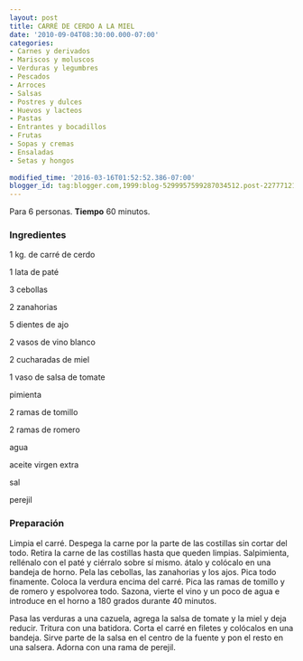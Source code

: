 ```yaml
---
layout: post
title: CARRÉ DE CERDO A LA MIEL
date: '2010-09-04T08:30:00.000-07:00'
categories:
- Carnes y derivados
- Mariscos y moluscos
- Verduras y legumbres
- Pescados
- Arroces
- Salsas
- Postres y dulces
- Huevos y lacteos
- Pastas
- Entrantes y bocadillos
- Frutas
- Sopas y cremas
- Ensaladas
- Setas y hongos
 
modified_time: '2016-03-16T01:52:52.386-07:00'
blogger_id: tag:blogger.com,1999:blog-5299957599287034512.post-2277712113481175110
---
```


Para 6 personas.
<b>Tiempo</b> 60 minutos.

<h3>Ingredientes</h3>

1 kg. de carré de cerdo

1 lata de paté

3 cebollas

2 zanahorias

5 dientes de ajo

2 vasos de vino blanco

2 cucharadas de miel

1 vaso de salsa de tomate

pimienta

2 ramas de tomillo

2 ramas de romero

agua

aceite virgen extra

sal

perejil

<h3>Preparación</h3>

Limpia el carré. Despega la carne por la parte de las costillas sin cortar del todo. Retira la carne de las costillas hasta que queden limpias. Salpimienta, rellénalo con el paté y ciérralo sobre sí mismo. átalo y colócalo en una bandeja de horno. Pela las cebollas, las zanahorias y los ajos. Pica todo finamente. Coloca la verdura encima del carré. Pica las ramas de tomillo y de romero y espolvorea todo. Sazona, vierte el vino y un poco de agua e introduce en el horno a 180 grados durante 40 minutos.

Pasa las verduras a una cazuela, agrega la salsa de tomate y la miel y deja reducir. Tritura con una batidora. Corta el carré en filetes y colócalos en una bandeja. Sirve parte de la salsa en el centro de la fuente y pon el resto en una salsera. Adorna con una rama de perejil.

